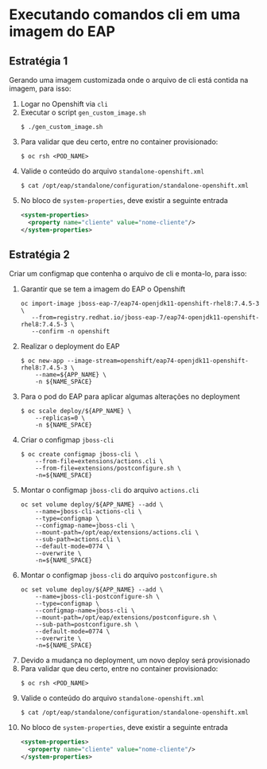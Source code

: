 # Executando comandos cli em uma imagem do EAP

## Estratégia 1
Gerando uma imagem customizada onde o arquivo de cli está contida na imagem, para isso:

1. Logar no Openshift via `cli`
1. Executar o script `gen_custom_image.sh`
   ```shell
   $ ./gen_custom_image.sh
   ```
1. Para validar que deu certo, entre no container provisionado:
   ```shell
   $ oc rsh <POD_NAME>
   ```
1. Valide o conteúdo do arquivo `standalone-openshift.xml`
   ```shell
   $ cat /opt/eap/standalone/configuration/standalone-openshift.xml
   ```
1. No bloco de `system-properties`, deve existir a seguinte entrada
   ```xml
   <system-properties>
     <property name="cliente" value="nome-cliente"/>
   </system-properties>
   ```

## Estratégia 2
Criar um configmap que contenha o arquivo de cli e monta-lo, para isso:

1. Garantir que se tem a imagem do EAP o Openshift
   ```shell
   oc import-image jboss-eap-7/eap74-openjdk11-openshift-rhel8:7.4.5-3 \
      --from=registry.redhat.io/jboss-eap-7/eap74-openjdk11-openshift-rhel8:7.4.5-3 \
      --confirm -n openshift
   ```
1. Realizar o deployment do EAP
   ```shell
   $ oc new-app --image-stream=openshift/eap74-openjdk11-openshift-rhel8:7.4.5-3 \
       --name=${APP_NAME} \
       -n ${NAME_SPACE}
   ```
1. Para o pod do EAP para aplicar algumas alterações no deployment
   ```shell
   $ oc scale deploy/${APP_NAME} \
       --replicas=0 \
       -n ${NAME_SPACE}
   ```
1. Criar o configmap `jboss-cli`
   ```shell
   $ oc create configmap jboss-cli \
       --from-file=extensions/actions.cli \
       --from-file=extensions/postconfigure.sh \
       -n=${NAME_SPACE}
   ```
1. Montar o configmap `jboss-cli` do arquivo `actions.cli`
   ```shell
   oc set volume deploy/${APP_NAME} --add \
       --name=jboss-cli-actions-cli \
       --type=configmap \
       --configmap-name=jboss-cli \
       --mount-path=/opt/eap/extensions/actions.cli \
       --sub-path=actions.cli \
       --default-mode=0774 \
       --overwrite \
       -n=${NAME_SPACE}
   ```
1. Montar o configmap `jboss-cli` do arquivo `postconfigure.sh`
   ```shell
   oc set volume deploy/${APP_NAME} --add \
       --name=jboss-cli-postconfigure-sh \
       --type=configmap \
       --configmap-name=jboss-cli \
       --mount-path=/opt/eap/extensions/postconfigure.sh \
       --sub-path=postconfigure.sh \
       --default-mode=0774 \
       --overwrite \
       -n=${NAME_SPACE}
   ```
1. Devido a mudança no deployment, um novo deploy será provisionado
1. Para validar que deu certo, entre no container provisionado:
    ```
    $ oc rsh <POD_NAME>
    ```
1. Valide o conteúdo do arquivo `standalone-openshift.xml`
    ```shell
    $ cat /opt/eap/standalone/configuration/standalone-openshift.xml
    ```
1. No bloco de `system-properties`, deve existir a seguinte entrada
    ```xml
    <system-properties>
      <property name="cliente" value="nome-cliente"/>
    </system-properties>
